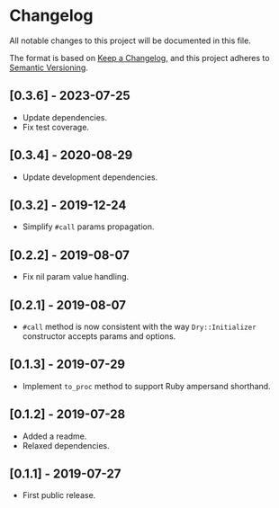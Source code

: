 # Changelog

All notable changes to this project will be documented in this file.

The format is based on [Keep a Changelog](https://keepachangelog.com/en/1.0.0/), and this project adheres to [Semantic Versioning](https://semver.org/spec/v2.0.0.html).

## [0.3.6] - 2023-07-25

- Update dependencies.
- Fix test coverage.

## [0.3.4] - 2020-08-29

- Update development dependencies.

## [0.3.2] - 2019-12-24

- Simplify `#call` params propagation.

## [0.2.2] - 2019-08-07

- Fix nil param value handling.

## [0.2.1] - 2019-08-07

- `#call` method is now consistent with the way `Dry::Initializer` constructor accepts params and options.

## [0.1.3] - 2019-07-29

- Implement `to_proc` method to support Ruby ampersand shorthand.

## [0.1.2] - 2019-07-28

- Added a readme.
- Relaxed dependencies.

## [0.1.1] - 2019-07-27

- First public release.
